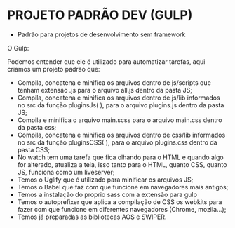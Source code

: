 # PROJETO PADRÃO DEV (GULP)

- Padrão para projetos de desenvolvimento sem framework


O Gulp: 

Podemos entender que ele é utilizado para automatizar tarefas, aqui criamos um projeto padrão que:

- Compila, concatena e minifica os arquivos dentro de js/scripts que tenham extensão .js para o arquivo all.js dentro da pasta JS;
- Compila, concatena e minifica os arquivos dentro de js/lib informados no src da função pluginsJs( ), para o arquivo plugins.js dentro da pasta JS;
- Compila e minifica o arquivo main.scss para o arquivo main.css dentro da pasta css;
- Compila, concatena e minifica os arquivos dentro de css/lib informados no src da função pluginsCSS( ), para o arquivo plugins.css dentro da pasta CSS;
- No watch tem uma tarefa que fica olhando para o HTML e quando algo for alterado, atualiza a tela, isso tanto para o HTML, quanto CSS, quanto JS, funciona como um liveserver;
- Temos o Uglify que é utilizado para minificar os arquivos JS;
- Temos o Babel que faz com que funcione em navegadores mais antigos;
- Temos a instalação do proprio sass com a extensão para gulp
- Temos o autoprefixer que aplica a compilação de CSS os webkits para fazer com que funcione em diferentes navegadores (Chrome, mozila…);
- Temos já preparadas as bibliotecas AOS e SWIPER.

